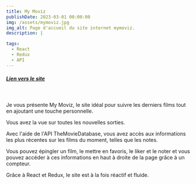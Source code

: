 ```yaml
---
title: My Moviz
publishDate: 2023-03-01 00:00:00
img: /assets/mymoviz.jpg
img_alt: Page d'accueil du site internet mymoviz.
description: |

tags:
  - React
  - Redux
  - API
---
```


##### <a href="https://mymoviz-frontend-one.vercel.app">Lien vers le site</a>

<br>

Je vous présente My Moviz, le site idéal pour suivre les derniers films tout en ajoutant une touche personnelle.

Vous avez la vue sur toutes les nouvelles sorties.

Avec l'aide de l'API TheMovieDatabase, vous avez accès aux informations les plus récentes sur les films du moment, telles que les notes.

Vous pouvez épingler un film, le mettre en favoris, le liker et le noter et vous pouvez accéder à ces informations en haut à droite de la page grâce à un compteur.

Grâce à React et Redux, le site est à la fois réactif et fluide.